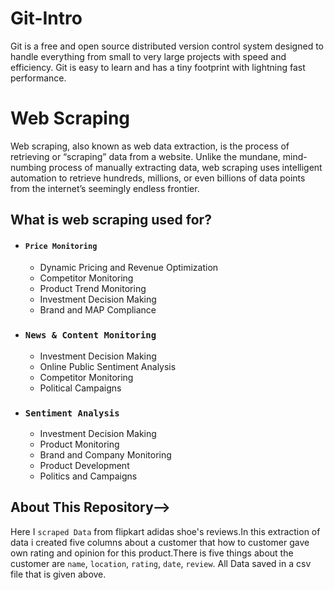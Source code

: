 # Git-Intro

Git is a free and open source distributed version control system designed to handle everything from small to very large projects with speed and efficiency. Git is easy to learn and has a tiny footprint with lightning fast performance.


# Web Scraping

Web scraping, also known as web data extraction, is the process of retrieving or “scraping” data from a website. Unlike the mundane, mind-numbing process of manually extracting data, web scraping uses intelligent automation to retrieve hundreds, millions, or even billions of data points from the internet’s seemingly endless frontier.

## What is web scraping used for?

* #### `Price Monitoring`

  * Dynamic Pricing and Revenue Optimization
  * Competitor Monitoring
  * Product Trend Monitoring
  * Investment Decision Making
  * Brand and MAP Compliance
  
* ### `News & Content Monitoring`

  * Investment Decision Making
  * Online Public Sentiment Analysis
  * Competitor Monitoring
  * Political Campaigns
 
* ### `Sentiment Analysis`

  * Investment Decision Making
  * Product Monitoring
  * Brand and Company Monitoring
  * Product Development
  * Politics and Campaigns
  
 ## About This Repository-->
 
 Here I `scraped Data` from flipkart adidas shoe's reviews.In this extraction of data i created five columns about a customer that how to customer gave own rating and opinion for this product.There is five things about the customer are `name`, `location`, `rating`, `date`, `review`. All Data saved in a csv file that is given above. 
  
